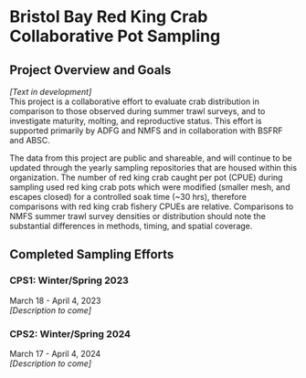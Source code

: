 # Bristol Bay Red King Crab Collaborative Pot Sampling

## Project Overview and Goals
*[Text in development]*  
This project is a collaborative effort to evaluate crab distribution in comparison to those observed during summer trawl surveys, and to investigate maturity, molting, and reproductive status. This effort is supported primarily by ADFG and NMFS and in collaboration with BSFRF and ABSC.  

The data from this project are public and shareable, and will continue to be updated through the yearly sampling repositories that are housed within this organization. The number of red king crab caught per pot (CPUE) during sampling used red king crab pots which were modified (smaller mesh, and escapes closed) for a controlled soak time (~30 hrs), therefore comparisons with red king crab fishery CPUEs are relative. Comparisons to NMFS summer trawl survey densities or distribution should note the substantial differences in methods, timing, and spatial coverage.

## Completed Sampling Efforts
### CPS1: Winter/Spring 2023
March 18 - April 4, 2023  
*[Description to come]*

### CPS2: Winter/Spring 2024
March 17 - April 4, 2024  
*[Description to come]*
